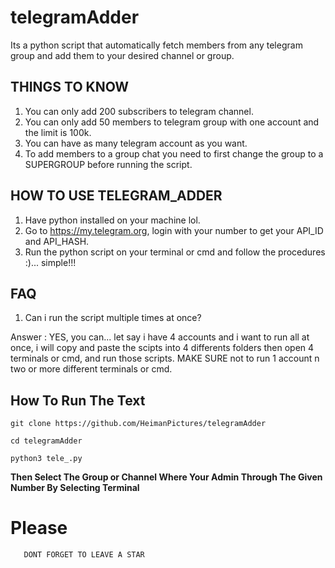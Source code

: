 # telegramAdder
Its a python script that automatically fetch members from any telegram group and add them to your desired channel or group.


## THINGS TO KNOW

1. You can only add 200 subscribers to telegram channel.
2. You can only add 50 members to telegram group with one account and the limit is 100k.
3. You can have as many telegram account as you want.
4. To add members to a group chat you need to first change the group to a SUPERGROUP before running the script.

## HOW TO USE TELEGRAM_ADDER

1. Have python installed on your machine lol.
2. Go to https://my.telegram.org, login with your number to get your API_ID and API_HASH.
3. Run the python script on your terminal or cmd and follow the procedures :)... simple!!!

## FAQ

1. Can i run the script multiple times at once?

Answer : YES, you can... let say i have 4 accounts and i want to run all at once, i will copy and paste the scipts into 4 differents folders then open 4 terminals or cmd, and run those scripts. MAKE SURE not to run 1 account n two or more different terminals or cmd.

## How To Run The Text

```
git clone https://github.com/HeimanPictures/telegramAdder
```

```
cd telegramAdder
```

```
python3 tele_.py
```

<b>Then Select The Group or Channel Where Your Admin Through The Given Number By Selecting Terminal</b>

# Please
	
       DONT FORGET TO LEAVE A STAR


